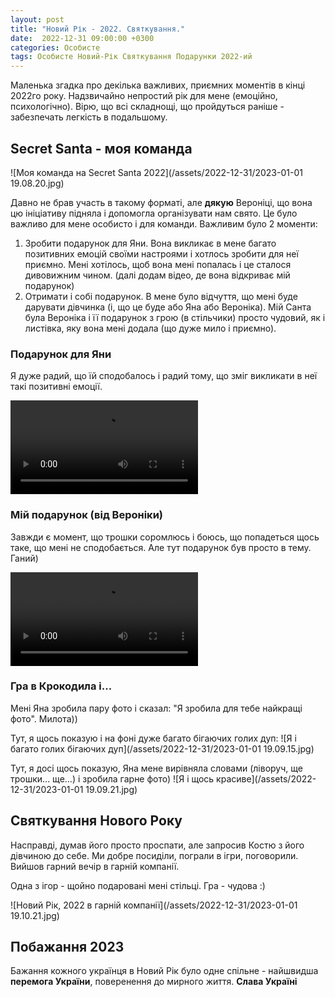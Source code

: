 ```yaml
---
layout: post
title: "Новий Рік - 2022. Святкування."
date:  2022-12-31 09:00:00 +0300
categories: Особисте
tags: Особисте Новий-Рік Святкування Подарунки 2022-ий
---
```


Маленька згадка про декілька важливих, приємних моментів в кінці 2022го року. Надзвичайно непростий рік для мене (емоційно, психологічно). Вірю, що всі складнощі, що пройдуться раніше - забезпечать легкість в подальшому.

## Secret Santa - моя команда

![Моя команда на Secret Santa 2022](/assets/2022-12-31/2023-01-01 19.08.20.jpg)

Давно не брав участь в такому форматі, але **дякую** Вероніці, що вона цю ініціативу підняла і допомогла організувати нам свято. Це було важливо для мене особисто і для команди. Важливим було 2 моменти:

1. Зробити подарунок для Яни. Вона викликає в мене багато позитивних емоцій своїми настроями і хотлось зробити для неї приємно. Мені хотілось, щоб вона мені попалась і це сталося дивовижним чином. (далі додам відео, де вона відкриває мій подарунок)
1. Отримати і собі подарунок. В мене було відчуття, що мені буде дарувати дівчинка (і, що це буде або Яна або Вероніка). Мій Санта була Вероніка і її подарунок з грою (в стільчики) просто чудовий, як і листівка, яку вона мені додала (що дуже мило і приємно).

### Подарунок для Яни

Я дуже радий, що їй сподобалось і радий тому, що зміг викликати в неї такі позитивні емоції.

<video src="/assets/2022-12-31/2023-01-01 19.09.48.mp4" controls></video>

### Мій подарунок (від Вероніки)

Завжди є момент, що трошки соромлюсь і боюсь, що попадеться щось таке, що мені не сподобається. Але тут подарунок був просто в тему. Ганий)

<video src="/assets/2022-12-31/my-gift.mp4" controls></video>

### Гра в Крокодила і...

Мені Яна зробила пару фото і сказал: "Я зробила для тебе найкращі фото". Милота))

Тут, я щось показую і на фоні дуже багато бігаючих голих дуп:
![Я і багато голих бігаючих дуп](/assets/2022-12-31/2023-01-01 19.09.15.jpg)

Тут, я досі щось показую, Яна мене вирівняла словами (ліворуч, ще трошки... ще...) і зробила гарне фото)
![Я і щось красиве](/assets/2022-12-31/2023-01-01 19.09.21.jpg)

## Святкування Нового Року

Насправді, думав його просто проспати, але запросив Костю з його дівчиною до себе. Ми добре посиділи, пограли в ігри, поговорили. Вийшов гарний вечір в гарній компанії.

Одна з ігор - щойно подаровані мені стільці. Гра - чудова :)

![Новий Рік, 2022 в гарній компанії](/assets/2022-12-31/2023-01-01 19.10.21.jpg)

## Побажання 2023

Бажання кожного українця в Новий Рік було одне спільне - найшвидша **перемога України**, поверенення до мирного життя. **Слава Україні**